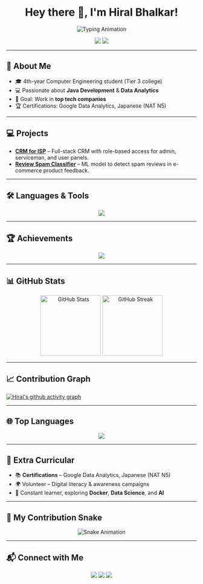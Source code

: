 <!-- PROFILE README START -->

<!-- HEADER -->
<h1 align="center">
  Hey there 👋, I'm <b>Hiral Bhalkar</b>!
</h1>

<p align="center">
  <img src="https://readme-typing-svg.herokuapp.com?font=Fira+Code&weight=600&size=26&duration=3000&pause=1000&color=8E44AD&center=true&vCenter=true&width=650&lines=Computer+Engineering+Student;Java+Developer;Data+Analyst;UI%2FUX+Design+Enthusiast;Lifelong+Learner" alt="Typing Animation" />
</p>

<!-- BADGES -->
<p align="center">
  <img src="https://img.shields.io/github/followers/YOUR_GITHUB_USERNAME?label=Followers&style=for-the-badge&color=purple" />
  <img src="https://komarev.com/ghpvc/?username=YOUR_GITHUB_USERNAME&style=for-the-badge&color=purple" />
</p>

---

## **🚀 About Me**
- 🎓 4th-year Computer Engineering student (Tier 3 college)
- 💻 Passionate about **Java Development** & **Data Analytics**
- 🎯 Goal: Work in **top tech companies**
- 🏆 Certifications: Google Data Analytics, Japanese (NAT N5)

---

## **💻 Projects**
- [**CRM for ISP**](#) – Full-stack CRM with role-based access for admin, serviceman, and user panels.
- [**Review Spam Classifier**](#) – ML model to detect spam reviews in e-commerce product feedback.

---

## **🛠 Languages & Tools**
<p align="center">
  <img src="https://skillicons.dev/icons?i=java,python,js,html,css,tableau,powerbi,mysql,git" />
</p>

---

## **🏆 Achievements**
<p align="center">
  <img src="https://github-profile-trophy.vercel.app/?username=YOUR_GITHUB_USERNAME&theme=radical&no-frame=true&row=1&column=6" />
</p>

---

## **📊 GitHub Stats**
<p align="center">
  <img src="https://github-readme-stats.vercel.app/api?username=YOUR_GITHUB_USERNAME&show_icons=true&theme=radical&count_private=true" alt="GitHub Stats" height="160"/>
  <img src="https://github-readme-streak-stats.herokuapp.com/?user=YOUR_GITHUB_USERNAME&theme=radical" alt="GitHub Streak" height="160"/>
</p>

---

## **📈 Contribution Graph**
[![Hiral's github activity graph](https://github-readme-activity-graph.vercel.app/graph?username=YOUR_GITHUB_USERNAME&bg_color=0d1117&color=ffffff&line=9b59b6&point=ff5722&area=true&hide_border=true)](https://github.com/YOUR_GITHUB_USERNAME)

---

## **🌐 Top Languages**
<p align="center">
  <img src="https://github-readme-stats.vercel.app/api/top-langs/?username=YOUR_GITHUB_USERNAME&layout=compact&theme=radical" />
</p>

---

## **📌 Extra Curricular**
- 📚 **Certifications** – Google Data Analytics, Japanese (NAT N5)
- 🌍 Volunteer – Digital literacy & awareness campaigns
- 📖 Constant learner, exploring **Docker**, **Data Science**, and **AI**

---

## **🐍 My Contribution Snake**
<p align="center">
  <img src="https://raw.githubusercontent.com/YOUR_GITHUB_USERNAME/YOUR_GITHUB_USERNAME/output/github-contribution-grid-snake.svg" alt="Snake Animation"/>
</p>

---

## **📬 Connect with Me**
<p align="center">
  <a href="mailto:YOUR_EMAIL@gmail.com"><img src="https://img.shields.io/badge/Email-D14836?style=for-the-badge&logo=gmail&logoColor=white"/></a>
  <a href="https://www.linkedin.com/in/YOUR_LINKEDIN/"><img src="https://img.shields.io/badge/LinkedIn-0A66C2?style=for-the-badge&logo=linkedin&logoColor=white"/></a>
  <a href="https://github.com/YOUR_GITHUB_USERNAME"><img src="https://img.shields.io/badge/GitHub-181717?style=for-the-badge&logo=github&logoColor=white"/></a>
</p>

<!-- PROFILE README END -->
